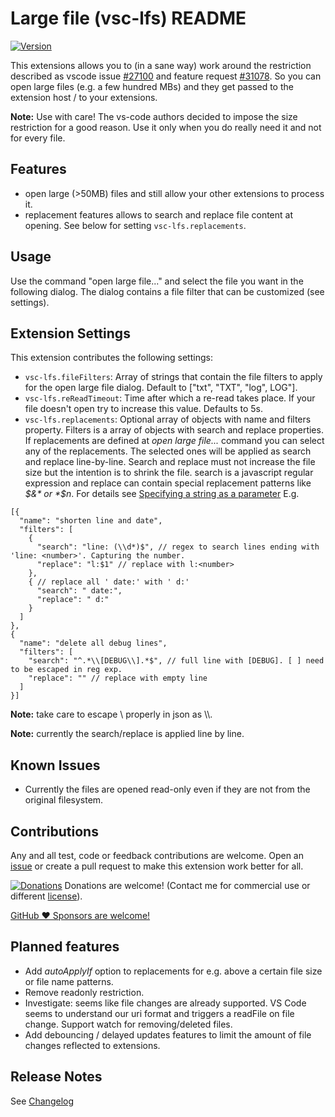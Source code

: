 # Large file (vsc-lfs) README

[![Version](https://vsmarketplacebadge.apphb.com/version/mbehr1.vsc-lfs.svg)](https://marketplace.visualstudio.com/items?itemName=mbehr1.vsc-lfs)

This extensions allows you to (in a sane way) work around the restriction described as vscode issue [#27100](https://github.com/microsoft/vscode/issues/27100) and feature request [#31078](https://github.com/microsoft/vscode/issues/31078).
So you can open large files (e.g. a few hundred MBs) and they get passed to the extension host / to your extensions.

**Note:** Use with care! The vs-code authors decided to impose the size restriction for a good reason. Use it only when you do really need it and not for every file. 

## Features

- open large (>50MB) files and still allow your other extensions to process it.
- replacement features allows to search and replace file content at opening. See below for setting `vsc-lfs.replacements`.

## Usage

Use the command "open large file..." and select the file you want in the following dialog. The dialog contains a file filter that can be customized (see settings).

## Extension Settings

This extension contributes the following settings:

* `vsc-lfs.fileFilters`: Array of strings that contain the file filters to apply for the open large file dialog. Default to ["txt", "TXT", "log", LOG"].
* `vsc-lfs.reReadTimeout`: Time after which a re-read takes place. If your file doesn't open try to increase this value. Defaults to 5s.
* `vsc-lfs.replacements`: Optional array of objects with name and filters property. Filters is a array of objects with search and replace properties. If replacements are defined at *open large file...* command you can select any of the replacements. The selected ones will be applied as search and replace line-by-line. Search and replace must not increase the file size but the intention is to shrink the file. search is a javascript regular expression and replace can contain special replacement patterns like *$&* or *$n*. For details see [Specifying a string as a parameter](https://developer.mozilla.org/en-US/docs/Web/JavaScript/Reference/Global_Objects/String/replace#Specifying_a_string_as_a_parameter) E.g.
```
[{
  "name": "shorten line and date",
  "filters": [
    {
      "search": "line: (\\d*)$", // regex to search lines ending with 'line: <number>'. Capturing the number.
      "replace": "l:$1" // replace with l:<number>
    },
    { // replace all ' date:' with ' d:'
      "search": " date:",
      "replace": " d:"
    }
  ]
},
{
  "name": "delete all debug lines",
  "filters": [
    "search": "^.*\\[DEBUG\\].*$", // full line with [DEBUG]. [ ] need to be escaped in reg exp.
    "replace": "" // replace with empty line
  ]
}]
```
**Note:**  take care to escape \ properly in json as \\\\.

**Note:**  currently the search/replace is applied line by line.

## Known Issues

* Currently the files are opened read-only even if they are not from the original filesystem.

## Contributions

Any and all test, code or feedback contributions are welcome.
Open an [issue](https://github.com/mbehr1/vsc-lfs/issues) or create a pull request to make this extension work better for all.

[![Donations](https://www.paypalobjects.com/en_US/DK/i/btn/btn_donateCC_LG.gif)](https://www.paypal.com/cgi-bin/webscr?cmd=_s-xclick&hosted_button_id=2ZNMJP5P43QQN&source=url) Donations are welcome! (Contact me for commercial use or different [license](https://creativecommons.org/licenses/by-nc-sa/4.0/legalcode)).

[GitHub ♥︎ Sponsors are welcome!](https://github.com/sponsors/mbehr1)

## Planned features

* Add *autoApplyIf* option to replacements for e.g. above a certain file size or file name patterns.
* Remove readonly restriction.
* Investigate: seems like file changes are already supported. VS Code seems to understand our uri format and triggers a readFile on file change.
  Support watch for removing/deleted files.
* Add debouncing / delayed updates features to limit the amount of file changes reflected to extensions.

## Release Notes

See [Changelog](./CHANGELOG.md)
